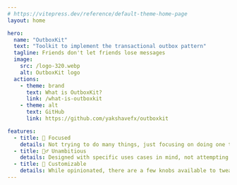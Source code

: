 ```yaml
---
# https://vitepress.dev/reference/default-theme-home-page
layout: home

hero:
  name: "OutboxKit"
  text: "Toolkit to implement the transactional outbox pattern"
  tagline: Friends don't let friends lose messages
  image:
    src: /logo-320.webp
    alt: OutboxKit logo
  actions:
    - theme: brand
      text: What is OutboxKit?
      link: /what-is-outboxkit
    - theme: alt
      text: GitHub
      link: https://github.com/yakshavefx/outboxkit

features:
  - title: 🎯 Focused
    details: Not trying to do many things, just focusing on doing one thing and doing it well (hopefully 🤞)
  - title: 🧘‍♂️ Unambitious
    details: Designed with specific uses cases in mind, not attempting to fit all possible scenarios
  - title: 🎨 Customizable
    details: While opinionated, there are a few knobs available to tweak, to simplify integration with different systems and preferences
---
```


